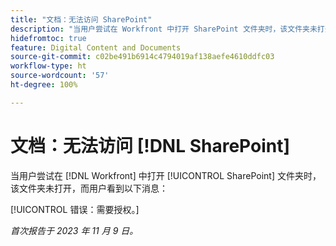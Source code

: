 ```yaml
---
title: "文档：无法访问 SharePoint"
description: "当用户尝试在 Workfront 中打开 SharePoint 文件夹时，该文件夹未打开，而用户看到一条消息。"
hidefromtoc: true
feature: Digital Content and Documents
source-git-commit: c02be491b6914c4794019af138aefe4610ddfc03
workflow-type: ht
source-wordcount: '57'
ht-degree: 100%

---
```



# 文档：无法访问 [!DNL SharePoint]

<!--WF and WFP-->

当用户尝试在 [!DNL Workfront] 中打开 [!UICONTROL SharePoint] 文件夹时，该文件夹未打开，而用户看到以下消息：

[!UICONTROL 错误：需要授权。]

_首次报告于 2023 年 11 月 9 日。_
